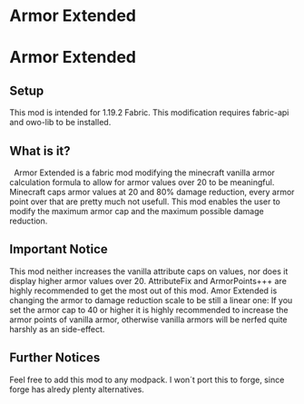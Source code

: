 # Armor Extended

# Armor Extended

## Setup
This mod is intended for 1.19.2 Fabric. This modification requires fabric-api and owo-lib to be installed.
 
## What is it?
 
Armor Extended is a fabric mod modifying the minecraft vanilla armor calculation formula to allow for armor values over 20 to be meaningful. Minecraft caps armor values at 20 and 80% damage reduction, every armor point over that are pretty much not usefull. This mod enables the user to modify the maximum armor cap and the maximum possible damage reduction.

## Important Notice

This mod neither increases the vanilla attribute caps on values, nor does it display higher armor values over 20. AttributeFix and ArmorPoints+++ are highly recommended to get the most out of this mod. Amor Extended is changing the armor to damage reduction scale to be still a linear one: If you set the armor cap to 40 or higher it is highly recommended to increase the armor points of vanilla armor, otherwise vanilla armors will be nerfed quite harshly as an side-effect.

## Further Notices

Feel free to add this mod to any modpack. I won´t port this to forge, since forge has alredy plenty alternatives.
